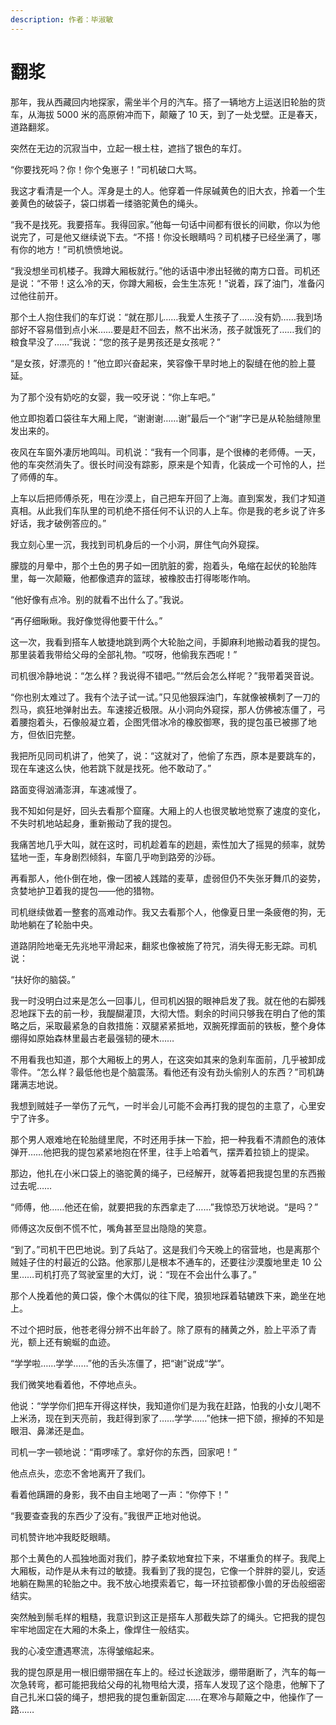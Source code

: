 ```yaml
---
description: 作者：毕淑敏
---
```


# 翻浆

那年，我从西藏回内地探家，需坐半个月的汽车。搭了一辆地方上运送旧轮胎的货车，从海拔 5000 米的高原俯冲而下，颠簸了 10 天，到了一处戈壁。正是春天，道路翻浆。

突然在无边的沉寂当中，立起一根土柱，遮挡了银色的车灯。

“你要找死吗？你！你个兔崽子！”司机破口大骂。

我这才看清是一个人。浑身是土的人。他穿着一件尿碱黄色的旧大衣，拎着一个生姜黄色的破袋子，袋口绑着一缕骆驼黄色的绳头。

“我不是找死。我要搭车。我得回家。”他每一句话中间都有很长的间歇，你以为他说完了，可是他又继续说下去。“不搭！你没长眼睛吗？司机楼子已经坐满了，哪有你的地方！”司机愤愤地说。

“我没想坐司机楼子。我蹲大厢板就行。”他的话语中渗出轻微的南方口音。司机还是说：“不带！这么冷的天，你蹲大厢板，会生生冻死！”说着，踩了油门，准备闪过他往前开。

那个土人抱住我们的车灯说：“就在那儿……我爱人生孩子了……没有奶……我到场部好不容易借到点小米……要是赶不回去，熬不出米汤，孩子就饿死了……我们的粮食早没了……”我说：“您的孩子是男孩还是女孩呢？”

“是女孩，好漂亮的！”他立即兴奋起来，笑容像干旱时地上的裂缝在他的脸上蔓延。

为了那个没有奶吃的女婴，我一咬牙说：“你上车吧。”

他立即抱着口袋往车大厢上爬，“谢谢谢……谢”最后一个“谢”字已是从轮胎缝隙里发出来的。

夜风在车窗外凄厉地鸣叫。司机说：“我有一个同事，是个很棒的老师傅。一天，他的车突然消失了。很长时间没有踪影，原来是个知青，化装成一个可怜的人，拦了师傅的车。

上车以后把师傅杀死，甩在沙漠上，自己把车开回了上海。直到案发，我们才知道真相。从此我们车队里的司机绝不搭任何不认识的人上车。你是我的老乡说了许多好话，我才破例答应的。”

我立刻心里一沉，我找到司机身后的一个小洞，屏住气向外窥探。

朦胧的月晕中，那个土色的男子如一团肮脏的雾，抱着头，龟缩在起伏的轮胎阵里，每一次颠簸，他都像遗弃的篮球，被橡胶击打得嘭嘭作响。

“他好像有点冷。别的就看不出什么了。”我说。

“再仔细瞅瞅。我好像觉得他要干什么。”

这一次，我看到搭车人敏捷地跳到两个大轮胎之间，手脚麻利地搬动着我的提包。那里装着我带给父母的全部礼物。“哎呀，他偷我东西呢！”

司机很冷静地说：“怎么样？我说得不错吧。”“然后会怎么样呢？”我带着哭音说。

“你也别太难过了。我有个法子试一试。”只见他狠踩油门，车就像被横刺了一刀的烈马，疯狂地弹射出去。车速接近极限。从小洞向外窥探，那人仿佛被冻僵了，弓着腰抱着头，石像般凝立着，企图凭借冰冷的橡胶御寒，我的提包虽已被挪了地方，但依旧完整。

我把所见同司机讲了，他笑了，说：“这就对了，他偷了东西，原本是要跳车的，现在车速这么快，他若跳下就是找死。他不敢动了。”

路面变得汹涌澎湃，车速减慢了。

我不知如何是好，回头去看那个窟窿。大厢上的人也很灵敏地觉察了速度的变化，不失时机地站起身，重新搬动了我的提包。

我痛苦地几乎大叫，就在这时，司机趁着车的趔趄，索性加大了摇晃的频率，就势猛地一歪，车身剧烈倾斜，车窗几乎吻到路旁的沙砾。

再看那人，他仆倒在地，像一团被人践踏的麦草，虚弱但仍不失张牙舞爪的姿势，贪婪地护卫着我的提包——他的猎物。

司机继续做着一整套的高难动作。我又去看那个人，他像夏日里一条疲倦的狗，无助地躺在了轮胎中央。

道路阴险地毫无先兆地平滑起来，翻浆也像被施了符咒，消失得无影无踪。司机说：

“扶好你的脑袋。”

我一时没明白过来是怎么一回事儿，但司机凶狠的眼神启发了我。就在他的右脚残忍地踩下去的前一秒，我醍醐灌顶，大彻大悟。剩余的时间只够我在明白了他的策略之后，采取最紧急的自救措施：双腿紧紧抵地，双腕死撑面前的铁板，整个身体绷得如原始森林里最古老最强韧的硬木……

不用看我也知道，那个大厢板上的男人，在这突如其来的急刹车面前，几乎被卸成零件。“怎么样？最低他也是个脑震荡。看他还有没有劲头偷别人的东西？”司机踌躇满志地说。

我想到贼娃子一举伤了元气，一时半会儿可能不会再打我的提包的主意了，心里安宁了许多。

那个男人艰难地在轮胎缝里爬，不时还用手抹一下脸，把一种我看不清颜色的液体弹开……他把我的提包紧紧地抱在怀里，往手上哈着气，摆弄着拉锁上的提梁。

那边，他扎在小米口袋上的骆驼黄的绳子，已经解开，就等着把我提包里的东西搬过去呢……

“师傅，他……他还在偷，就要把我的东西拿走了……”我惊恐万状地说。“是吗？”

师傅这次反倒不慌不忙，嘴角甚至显出隐隐的笑意。

“到了。”司机干巴巴地说。到了兵站了。这是我们今天晚上的宿营地，也是离那个贼娃子住的村最近的公路。他家那儿是根本不通车的，还要往沙漠腹地里走 10 公里……司机打亮了驾驶室里的大灯，说：“现在不会出什么事了。”

那个人挽着他的黄口袋，像个木偶似的往下爬，狼狈地踩着轱辘跌下来，跪坐在地上。

不过个把时辰，他苍老得分辨不出年龄了。除了原有的赭黄之外，脸上平添了青光，额上还有蜿蜒的血迹。

“学学啦……学学……”他的舌头冻僵了，把“谢”说成“学”。

我们微笑地看着他，不停地点头。

他说：“学学你们把车开得这样快，我知道你们是为我在赶路，怕我的小女儿喝不上米汤，现在到天亮前，我赶得到家了……学学……”他抹一把下颌，擦掉的不知是眼泪、鼻涕还是血。

司机一字一顿地说：“甭啰嗦了。拿好你的东西，回家吧！”

他点点头，恋恋不舍地离开了我们。

看着他蹒跚的身影，我不由自主地喝了一声：“你停下！”

“我要查查我的东西少了没有。”我很严正地对他说。

司机赞许地冲我眨眨眼睛。

那个土黄色的人孤独地面对我们，脖子柔软地耷拉下来，不堪重负的样子。我爬上大厢板，动作是从未有过的敏捷。我看到了我的提包，它像一个胖胖的婴儿，安适地躺在黝黑的轮胎之中。我不放心地摸索着它，每一环拉锁都像小兽的牙齿般细密结实。

突然触到鬃毛样的粗糙，我意识到这正是搭车人那截失踪了的绳头。它把我的提包牢牢地固定在大厢的木条上，像焊住一般结实。

我的心凌空遭遇寒流，冻得皱缩起来。

我的提包原是用一根旧绷带捆在车上的。经过长途跋涉，绷带磨断了，汽车的每一次急转弯，都可能把我给父母的礼物甩给大漠，搭车人发现了这个隐患，他解下了自己扎米口袋的绳子，想把我的提包重新固定……在寒冷与颠簸之中，他操作了一路……
